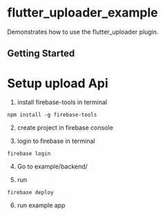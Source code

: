 # flutter_uploader_example

Demonstrates how to use the flutter_uploader plugin.

## Getting Started

# Setup upload Api

1. install firebase-tools in terminal

```console
npm install -g firebase-tools
```

2. create project in firebase console

3. login to firebase in terminal

```console
firebase login
```

4. Go to example/backend/

5. run

```console
firebase deploy
```

6. run example app
